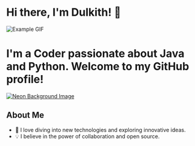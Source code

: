 # Hi there, I'm Dulkith! 👋


![Example GIF](https://media.giphy.com/media/v1.Y2lkPTc5MGI3NjExMHdybXRtZWg3azM2M200cHp2NjNiamgxbjU5Z2dvOWUwNnozeDQ2NyZlcD12MV9pbnRlcm5hbF9naWZfYnlfaWQmY3Q9Zw/fVcKQDvHKtfBKfRGm4/giphy.gif)


# **I'm a Coder passionate about Java and Python. Welcome to my GitHub profile!**



[![Neon Background Image](https://www.bing.com/th?id=OIG1.IGyFd5jt8N5CRA.IGchx&w=300)](https://example.com/your-link)


## About Me

- 🚀 I love diving into new technologies and exploring innovative ideas.
- 💡 I believe in the power of collaboration and open source.





